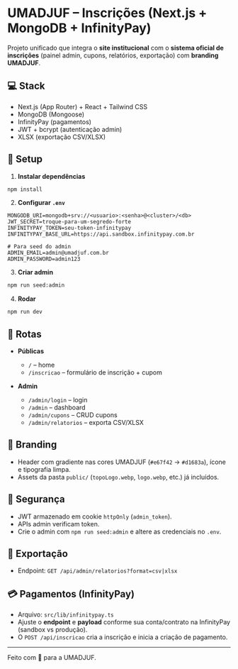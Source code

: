 # UMADJUF – Inscrições (Next.js + MongoDB + InfinityPay)

Projeto unificado que integra o **site institucional** com o **sistema oficial de inscrições** (painel admin, cupons, relatórios, exportação) com **branding UMADJUF**.

## 💻 Stack
- Next.js (App Router) + React + Tailwind CSS
- MongoDB (Mongoose)
- InfinityPay (pagamentos)
- JWT + bcrypt (autenticação admin)
- XLSX (exportação CSV/XLSX)

## 🔧 Setup

1. **Instalar dependências**
```bash
npm install
```

2. **Configurar `.env`**
```
MONGODB_URI=mongodb+srv://<usuario>:<senha>@<cluster>/<db>
JWT_SECRET=troque-para-um-segredo-forte
INFINITYPAY_TOKEN=seu-token-infinitypay
INFINITYPAY_BASE_URL=https://api.sandbox.infinitypay.com.br

# Para seed do admin
ADMIN_EMAIL=admin@umadjuf.com.br
ADMIN_PASSWORD=admin123
```

3. **Criar admin**
```bash
npm run seed:admin
```

4. **Rodar**
```bash
npm run dev
```

## 🧭 Rotas

- **Públicas**
  - `/` – home
  - `/inscricao` – formulário de inscrição + cupom

- **Admin**
  - `/admin/login` – login
  - `/admin` – dashboard
  - `/admin/cupons` – CRUD cupons
  - `/admin/relatorios` – exporta CSV/XLSX

## 🎨 Branding
- Header com gradiente nas cores UMADJUF (`#e67f42` → `#d1683a`), ícone e tipografia limpa.
- Assets da pasta `public/` (`topoLogo.webp`, `logo.webp`, etc.) já incluídos.

## 🔐 Segurança
- JWT armazenado em cookie `httpOnly` (`admin_token`).
- APIs admin verificam token.
- Crie o admin com `npm run seed:admin` e altere as credenciais no `.env`.

## 🧾 Exportação
- Endpoint: `GET /api/admin/relatorios?format=csv|xlsx`

## 💳 Pagamentos (InfinityPay)
- Arquivo: `src/lib/infinitypay.ts`
- Ajuste o **endpoint** e **payload** conforme sua conta/contrato na InfinityPay (sandbox vs produção).
- O `POST /api/inscricao` cria a inscrição e inicia a criação de pagamento.

---

Feito com 💙 para a UMADJUF.
